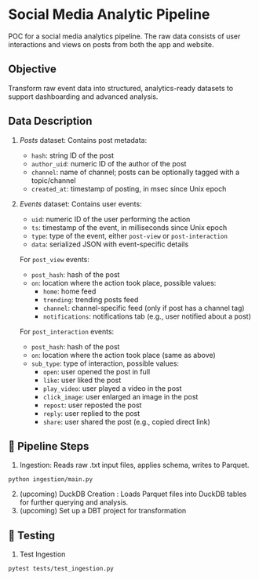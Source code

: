 # Social Media Analytic Pipeline
POC for a social media analytics pipeline. The raw data consists of user interactions and views on posts from both the app and website. 

## Objective
Transform raw event data into structured, analytics-ready datasets to support dashboarding and advanced analysis.

## Data Description
1. *Posts* dataset: Contains post metadata:
    * `hash`: string ID of the post
    * `author_uid`: numeric ID of the author of the post
    * `channel`: name of channel; posts can be optionally tagged with a topic/channel
    * `created_at`: timestamp of posting, in msec since Unix epoch

2. *Events* dataset: Contains user events:
    - `uid`: numeric ID of the user performing the action  
    - `ts`: timestamp of the event, in milliseconds since Unix epoch  
    - `type`: type of the event, either `post-view` or `post-interaction`  
    - `data`: serialized JSON with event-specific details  

    For `post_view` events:  
    - `post_hash`: hash of the post  
    - `on`: location where the action took place, possible values:  
        - `home`: home feed  
        - `trending`: trending posts feed  
        - `channel`: channel-specific feed (only if post has a channel tag)  
        - `notifications`: notifications tab (e.g., user notified about a post)  

    For `post_interaction` events:  
    - `post_hash`: hash of the post  
    - `on`: location where the action took place (same as above)  
    - `sub_type`: type of interaction, possible values:  
        - `open`: user opened the post in full  
        - `like`: user liked the post  
        - `play_video`: user played a video in the post  
        - `click_image`: user enlarged an image in the post  
        - `repost`: user reposted the post  
        - `reply`: user replied to the post  
        - `share`: user shared the post (e.g., copied direct link)  

## 🏁 Pipeline Steps
1. Ingestion: Reads raw .txt input files, applies schema, writes to Parquet.
```
python ingestion/main.py
```
2. (upcoming) DuckDB Creation : Loads Parquet files into DuckDB tables for further querying and analysis.
3. (upcoming) Set up a DBT project for transformation

## 🧪 Testing
1. Test Ingestion
```
pytest tests/test_ingestion.py
```
